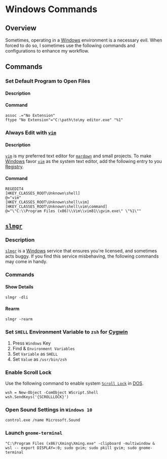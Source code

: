 # Windows Commands

## Overview
Sometimes, operating in a [Windows](https://en.wikipedia.org/wiki/Microsoft_Windows) environment is a necessary evil. When forced to do so, I sometimes use the following commands and configurations to enhance my workflow.

## Commands

### Set Default Program to Open Files

#### Description

#### Command
```dos
assoc .="No Extension"
ftype "No Extension"="C:\path\to\my editor.exe" "%1"
```

### Always Edit with [`vim`](https://www.vim.org/)

#### Description
[`vim`](https://www.vim.org/) is my preferred text editor for [`mardown`](https://daringfireball.net/projects/markdown/) and small projects. To make [Windows](https://en.wikipedia.org/wiki/Microsoft_Windows) favor [`vim`](https://www.vim.org/) as the system text editor, add the following entry to you [Registry](https://en.wikipedia.org/wiki/Windows_Registry).

#### Command
```dos
REGEDIT4
[HKEY_CLASSES_ROOT\Unknown\shell]
@="vim"
[HKEY_CLASSES_ROOT\Unknown\shell\vim]
[HKEY_CLASSES_ROOT\Unknown\shell\vim\command]
@="\"C:\\Program Files (x86)\\Vim\\vim81\\gvim.exe\" \"%1\""
```

## [`slmgr`](https://docs.microsoft.com/en-us/windows/deployment/volume-activation/activate-using-key-management-service-vamt)

### Description
[`slmgr`](https://docs.microsoft.com/en-us/windows/deployment/volume-activation/activate-using-key-management-service-vamt) is a [Windows](https://en.wikipedia.org/wiki/Microsoft_Windows) service that ensures you're licensed, and sometimes acts buggy. If you find this service misbehaving, the following commands may come in handy.

### Commands

#### Show Details

```dos
slmgr -dli
```

#### Rearm

```dos
slmgr -rearm
```

### Set `SHELL` Environment Variable to `zsh` for [Cygwin](https://www.cygwin.com/)

1. Press `Windows` Key
2. Find & `Environment Variables`
3. Set `Variable` as `SHELL`
5. Set `Value` as `/usr/bin/zsh`

### Enable Scroll Lock
Use the following command to enable system [`Scroll Lock`](https://en.wikipedia.org/wiki/Scroll_Loc://en.wikipedia.org/wiki/Scroll_Lock) in [DOS](https://en.wikipedia.org/wiki/DOS).

```dos
wsh = New-Object -ComObject WScript.Shell
wsh.SendKeys('{SCROLLLOCK}')
```

### Open Sound Settings in `Windows 10`
```dos
control.exe /name Microsoft.Sound
```

### Launch `gnome-terminal`
```dos
"C:\Program Files (x86)\Xming\Xming.exe" -clipboard -multiwindow &
wsl -- export DISPLAY=:0; sudo gvim; sudo pkill gvim; sudo gnome-terminal
```

